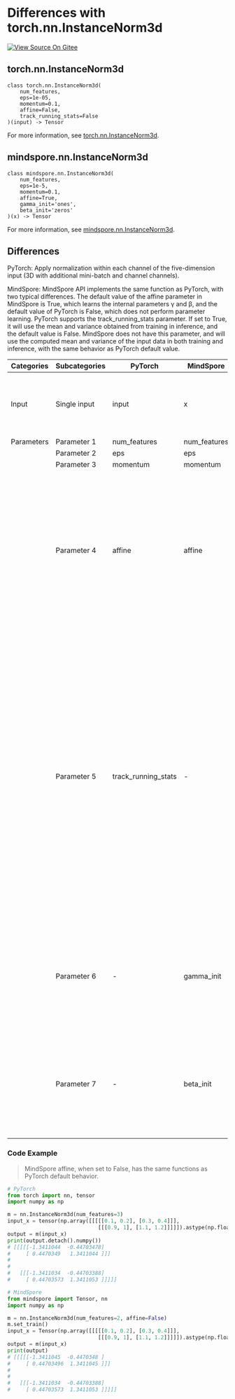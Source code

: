 # Differences with torch.nn.InstanceNorm3d

[![View Source On Gitee](https://mindspore-website.obs.cn-north-4.myhuaweicloud.com/website-images/r2.3.0/resource/_static/logo_source_en.svg)](https://gitee.com/mindspore/docs/blob/r2.3.0/docs/mindspore/source_en/note/api_mapping/pytorch_diff/InstanceNorm3d.md)

## torch.nn.InstanceNorm3d

```text
class torch.nn.InstanceNorm3d(
    num_features,
    eps=1e-05,
    momentum=0.1,
    affine=False,
    track_running_stats=False
)(input) -> Tensor
```

For more information, see [torch.nn.InstanceNorm3d](https://pytorch.org/docs/1.8.1/generated/torch.nn.InstanceNorm3d.html).

## mindspore.nn.InstanceNorm3d

```text
class mindspore.nn.InstanceNorm3d(
    num_features,
    eps=1e-5,
    momentum=0.1,
    affine=True,
    gamma_init='ones',
    beta_init='zeros'
)(x) -> Tensor
```

For more information, see [mindspore.nn.InstanceNorm3d](https://www.mindspore.cn/docs/en/r2.3.0/api_python/nn/mindspore.nn.InstanceNorm3d.html).

## Differences

PyTorch: Apply normalization within each channel of the five-dimension input (3D with additional mini-batch and channel channels).

MindSpore: MindSpore API implements the same function as PyTorch, with two typical differences. The default value of the affine parameter in MindSpore is True, which learns the internal parameters γ and β, and the default value of PyTorch is False, which does not perform parameter learning. PyTorch supports the track_running_stats parameter. If set to True, it will use the mean and variance obtained from training in inference, and the default value is False. MindSpore does not have this parameter, and will use the computed mean and variance of the input data in both training and inference, with the same behavior as PyTorch default value.

| Categories | Subcategories |PyTorch | MindSpore | Difference |
| ---- | ----- | ------- | --------- | ------------- |
| Input | Single input | input | x | Interface input, same function, only different parameter names |
| Parameters | Parameter 1 | num_features | num_features | - |
| | Parameter 2 | eps | eps | - |
| | Parameter 3 | momentum | momentum | - |
| | Parameter 4 | affine | affine | The default values are different: MindSpore defaults to True, which learns the internal parameters γ and β, and PyTorch defaults to False, which does not learn the parameters |
| | Parameter 5 | track_running_stats | - | If set to True, PyTorch will use the mean and variance obtained from training in inference, and the default value is False. MindSpore does not have this parameter, and will use the computed mean and variance of the input data in both training and inference, with the same behavior as PyTorch default value. |
| | Parameter 6 | - | gamma_init | Initialize transform parameter γ for learning, default is 'ones', while PyTorch can't set additionally, only 'ones'|
| | Parameter 7 | - | beta_init |Initialize transform parameter γ for learning, default is 'zeros', while PyTorch can't set additionally, only 'zeros' |

### Code Example

> MindSpore affine, when set to False, has the same functions as PyTorch default behavior.

```python
# PyTorch
from torch import nn, tensor
import numpy as np

m = nn.InstanceNorm3d(num_features=3)
input_x = tensor(np.array([[[[[0.1, 0.2], [0.3, 0.4]]],
                             [[[0.9, 1], [1.1, 1.2]]]]]).astype(np.float32))
output = m(input_x)
print(output.detach().numpy())
# [[[[[-1.3411044  -0.44703478]
#     [ 0.4470349   1.3411044 ]]]
#
#
#   [[[-1.3411034  -0.44703388]
#     [ 0.44703573  1.3411053 ]]]]]

# MindSpore
from mindspore import Tensor, nn
import numpy as np

m = nn.InstanceNorm3d(num_features=2, affine=False)
m.set_train()
input_x = Tensor(np.array([[[[[0.1, 0.2], [0.3, 0.4]]],
                             [[[0.9, 1], [1.1, 1.2]]]]]).astype(np.float32))
output = m(input_x)
print(output)
# [[[[[-1.3411045  -0.4470348 ]
#     [ 0.44703496  1.3411045 ]]]
#
#
#   [[[-1.3411034  -0.44703388]
#     [ 0.44703573  1.3411053 ]]]]]
```
